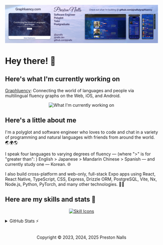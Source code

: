 <div align="center">

<img 
    src="profile-banner.avif" 
    alt="Profile header branding"
/>

</div>

# Hey there! 👋

## Here's what I'm currently working on

[Graphluency](https://github.com/pjnalls/graphluency): Connecting the world of languages and people via multilingual fluency graphs on the Web, iOS, and Android.

<div align="center">

<img 
    src="current-project.gif" 
    alt="What I'm currently working on"
/>

</div>

## Here's a little about me

I'm a polyglot and software engineer who loves to code and chat in a variety of programming and natural languages with friends from around the world. 🌏🌍🌎

I speak four languages to varying degrees of fluency — (where ">" is for "greater than": ) English > Japanese > Mandarin Chinese > Spanish — and currently study one — Korean. 🌐

I also build cross-platform and web-only, full-stack Expo apps using React, React Native, TypeScript, CSS, Express, Drizzle ORM, PostgreSQL, Vite, Nx, Node.js, Python, PyTorch, and many other technologies. 🧑‍💻

## Here are my skills and stats 💪
<div align="center">

[![Skill Icons](https://skillicons.dev/icons?i=git,html,js,tailwind,react,css,ts,sass,astro,vite,figma,github,markdown,pytorch,linux,py,nodejs,mongodb,windows,postgres,redux,apple,bash,express&perline=12)](https://skillicons.dev)

</div>

<details>
    <summary>GitHub Stats ⚡️</summary>
<div align="center">
<img height="164px" src="https://github-readme-stats.vercel.app/api?username=pjnalls&theme=tokyonight&title_color=926&&bg_color=0,f9f9ff,ffd7f9&text_color=123a5b&hide_border=true&layout=compact,private-repos=true" />
<img height="174px"src="https://github-readme-stats.vercel.app/api/top-langs?username=pjnalls&theme=tokyonight&title_color=926&&bg_color=color=0,f9f9ff,ffd7f9&text_color=123a5b&hide_border=true&layout=compact&count_private=true" />
</div>
</details>

<div align="center">

<footer>

<br />

Copyright © 2023, 2024, 2025 Preston Nalls

</footer>

</div>
